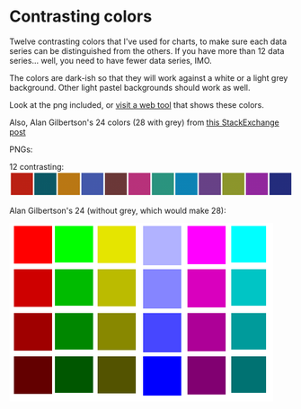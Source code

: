 Contrasting colors
==================

Twelve contrasting colors that I've used for charts, to make sure each data series can be distinguished from the others. If you have more than 12 data series... well, you need to have fewer data series, IMO.

The colors are dark-ish so that they will work against a white or a light grey background. Other light pastel backgrounds should work as well.

Look at the png included, or [visit a web tool](http://www.colorcombos.com/combomaker.html?design=squares&output_width=70&size_option=element&colors=BB2114,0C5966,BA7814,4459AB,6B3838,B8327B,2B947F,0D83B5,684287,8C962C,92289E,242D7D&background_color=FFFFFF&show_hex_flag=Y) that shows these colors.

Also, Alan Gilbertson's 24 colors (28 with grey) from [this StackExchange post](http://graphicdesign.stackexchange.com/questions/3682/large-color-set-for-coloring-of-many-datasets-on-a-plot)


PNGs:

12 contrasting:
![My 12](contrasting_colors/contrasting_colors.png)

Alan Gilbertson's 24 (without grey, which would make 28):

![My 12](contrasting_colors/alan_gilbertsons_24_colors_without_grey.png)
